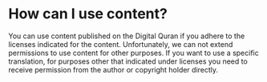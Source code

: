 # How can I use content?

You can use content published on the Digital Quran if you adhere to the licenses indicated for the content. Unfortunately, we can not extend permissions to use content for other purposes. If you want to use a specific translation, for purposes other that indicated under licenses you need to receive permission from the author or copyright holder directly.

